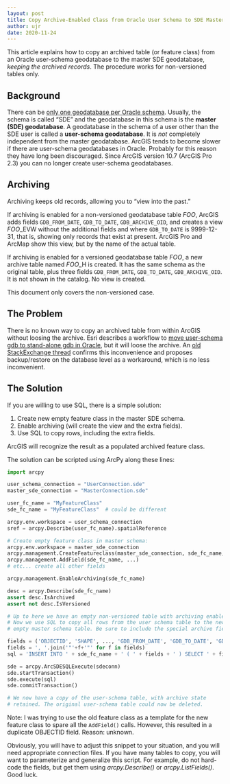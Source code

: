 ```yaml
---
layout: post
title: Copy Archive-Enabled Class from Oracle User Schema to SDE Master Schema
author: ujr
date: 2020-11-24
---
```


This article explains how to copy an archived table (or feature class)
from an Oracle user-schema geodatabase to the master SDE geodatabase,
*keeping the archived records*. The procedure works for non-versioned
tables only.

## Background

There can be [only one geodatabase per Oracle schema][multiple].
Usually, the schema is called “SDE” and the geodatabase in this
schema is the **master (SDE) geodatabase**. A geodatabase in
the schema of a user other than the SDE user is called a
**user-schema geodatabase**. It is *not* completely independent
from the master geodatabase. ArcGIS tends to become slower if
there are user-schema geodatabases in Oracle. Probably for this
reason they have long been discouraged. Since ArcGIS version 10.7
(ArcGIS Pro 2.3) you can no longer create user-schema geodatabases.

## Archiving

Archiving keeps old records, allowing you to “view into the past.”

If archiving is enabled for a non-versioned geodatabase table *FOO*,
ArcGIS adds fields `GDB_FROM_DATE`, `GDB_TO_DATE`, `GDB_ARCHIVE_OID`,
and creates a view *FOO*_EVW without the additional fields and where
`GDB_TO_DATE` is 9999-12-31, that is, showing only records that exist
at present. ArcGIS Pro and ArcMap show this view, but by the name of
the actual table.

If archiving is enabled for a versioned geodatabase table *FOO*,
a new archive table named *FOO*_H is created. It has the same
schema as the original table, plus three fields `GDB_FROM_DATE`,
`GDB_TO_DATE`, `GDB_ARCHIVE_OID`. It is not shown in the catalog.
No view is created.

This document only covers the non-versioned case.

## The Problem

There is no known way to copy an archived table from within ArcGIS
without loosing the archive. Esri describes a workflow to
[move user-schema gdb to stand-alone gdb in Oracle][esrimove],
but it will loose the archive. An [old StackExchange thread][stex]
confirms this inconvenience and proposes backup/restore on the
database level as a workaround, which is no less inconvenient.

## The Solution

If you are willing to use SQL, there is a simple solution:

1. Create new empty feature class in the master SDE schema.
2. Enable archiving (will create the view and the extra fields).
3. Use SQL to copy rows, including the extra fields.

ArcGIS will recognize the result as a populated archived
feature class.

The solution can be scripted using ArcPy along these lines:

```Python
import arcpy

user_schema_connection = "UserConnection.sde"
master_sde_connection = "MasterConnection.sde"

user_fc_name = "MyFeatureClass"
sde_fc_name = "MyFeatureClass"  # could be different

arcpy.env.workspace = user_schema_connection
sref = arcpy.Describe(user_fc_name).spatialReference

# Create empty feature class in master schema:
arcpy.env.workspace = master_sde_connection
arcpy.management.CreateFeatureclass(master_sde_connection, sde_fc_name, ..., sref, ...)
arcpy.management.AddField(sde_fc_name, ...)
# etc... create all other fields

arcpy.management.EnableArchiving(sde_fc_name)

desc = arcpy.Describe(sde_fc_name)
assert desc.IsArchived
assert not desc.IsVersioned

# Up to here we have an empty non-versioned table with archiving enabled.
# Now we use SQL to copy all rows from the user schema table to the new
# empty master schema table. Be sure to include the special archive fields!

fields = ('OBJECTID', 'SHAPE', ..., 'GDB_FROM_DATE', 'GDB_TO_DATE', 'GDB_ARCHIVE_OID')
fields = ', '.join('"'+f+'"' for f in fields)
sql = 'INSERT INTO ' + sde_fc_name + ' ( ' + fields + ' ) SELECT ' + fields + ' FROM ' user_fc_name

sde = arcpy.ArcSDESQLExecute(sdeconn)
sde.startTransaction()
sde.execute(sql)
sde.commitTransaction()

# We now have a copy of the user-schema table, with archive state
# retained. The original user-schema table could now be deleted.
```

Note: I was trying to use the old feature class as a template for
the new feature class to spare all the `AddField()` calls. However,
this resulted in a duplicate OBJECTID field. Reason: unknown.

Obviously, you will have to adjust this snippet to your
situation, and you will need appropriate connection files.
If you have many tables to copy, you will want to parameterize
and generalize this script. For example, do not hard-code the
fields, but get them using *arcpy.Describe()* or *arcpy.ListFields()*.
Good luck.

[multiple]: https://desktop.arcgis.com/en/arcmap/10.3/manage-data/gdbs-in-oracle/multiple-geodatabases-oracle.htm
[esrimove]: https://pro.arcgis.com/en/pro-app/help/data/geodatabases/manage-oracle/migrate-user-schema-geodatabases.htm
[stex]: https://gis.stackexchange.com/questions/32354
